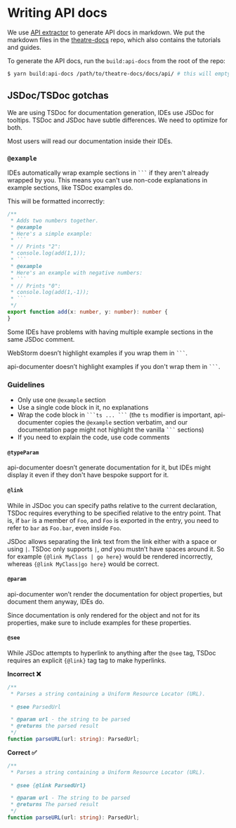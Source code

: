# Writing API docs

We use [API extractor](https://api-extractor.com/pages/setup/generating_docs/) to generate API docs in markdown. We put the markdown files in the [theatre-docs](https://github.com/ariaminaei/theatre-docs/) repo, which also contains the tutorials and guides.

To generate the API docs, run the `build:api-docs` from the root of the repo:

```sh
$ yarn build:api-docs /path/to/theatre-docs/docs/api/ # this will empty the /api folder and regenerate the markdown files
```

## JSDoc/TSDoc gotchas

We are using TSDoc for documentation generation, IDEs use JSDoc for tooltips. TSDoc and JSDoc have subtle differences. We need to optimize for both.

Most users will read our documentation inside their IDEs. 

### `@example`

IDEs automatically wrap example sections  in `` ``` `` if they aren't already wrapped by you. This means you can't use non-code explanations in example sections, like TSDoc examples do.

This will be formatted incorrectly:
```ts
/**
 * Adds two numbers together.
 * @example
 * Here's a simple example:
 * ```
 * // Prints "2":
 * console.log(add(1,1));
 * ```
 * @example
 * Here's an example with negative numbers:
 * ```
 * // Prints "0":
 * console.log(add(1,-1));
 * ```
 */
export function add(x: number, y: number): number {
}
```

Some IDEs have problems with having multiple example sections in the same JSDoc comment.

WebStorm doesn’t highlight examples if you wrap them in `` ``` ``.

api-documenter doesn’t highlight examples if you don't wrap them in `` ``` ``.

### Guidelines

- Only use one `@example` section
- Use a single code block in it, no explanations
- Wrap the code block in `` ```ts ... ``` `` (the `ts` modifier is important, api-documenter copies the `@example` section verbatim, and our documentation page might not highlight the vanilla `` ``` `` sections)
- If you need to explain the code, use code comments

#### `@typeParam`

api-documenter doesn’t generate documentation for it, but IDEs might display it even if they don't have bespoke support for it.

#### `@link`

While in JSDoc you can specify paths relative to the current declaration, TSDoc requires everything to be specified relative to the entry point. That is, if `bar` is a member of `Foo`, and `Foo` is exported in the entry, you need to refer to `bar` as `Foo.bar`, even inside `Foo`.

JSDoc allows separating the link text from the link either with a space or using `|`. TSDoc only supports `|`, *and* you mustn’t have spaces around it. So for example `{@link MyClass | go here}` would be rendered incorrectly, whereas `{@link MyClass|go here}` would be correct.

#### `@param`

api-documenter won’t render the documentation for object properties, but document them anyway, IDEs do.

Since documentation is only rendered for the object and not for its properties, make sure to include examples for these properties.

#### `@see`

While JSDoc attempts to hyperlink to anything after the `@see` tag, TSDoc requires an explicit `{@link}` tag tag to make hyperlinks.

**Incorrect ❌**

```ts
/**
 * Parses a string containing a Uniform Resource Locator (URL).
 
 * @see ParsedUrl

 * @param url - the string to be parsed
 * @returns the parsed result
 */
function parseURL(url: string): ParsedUrl;
```

**Correct ✅**

```ts
/**
 * Parses a string containing a Uniform Resource Locator (URL).
 
 * @see {@link ParsedUrl}

 * @param url - The string to be parsed
 * @returns The parsed result
 */
function parseURL(url: string): ParsedUrl;
```